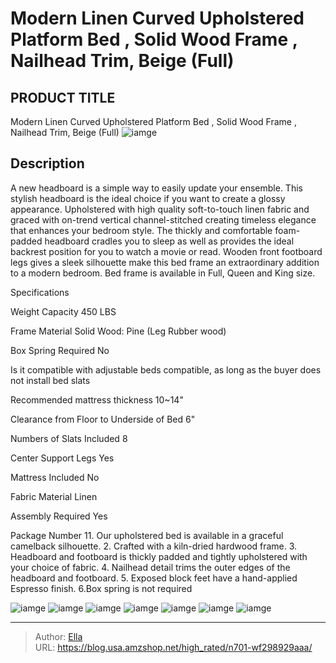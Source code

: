 # Modern Linen Curved Upholstered Platform Bed , Solid Wood Frame , Nailhead Trim, Beige (Full)


## PRODUCT TITLE 

Modern Linen Curved Upholstered Platform Bed , Solid Wood Frame , Nailhead Trim, Beige (Full)
![iamge](https://b2bfiles1.gigab2b.cn/image/wkseller/3324/20230705_b87cc3a84e7a4f019cf53c85873db458.jpg)

## Description

A new headboard is a simple way to easily update your ensemble. This stylish headboard is the ideal choice if you want to create a glossy appearance. Upholstered with high quality soft-to-touch linen fabric and graced with on-trend vertical channel-stitched creating timeless elegance that enhances your bedroom style. The thickly and comfortable foam-padded headboard cradles you to sleep as well as provides the ideal backrest position for you to watch a movie or read. Wooden front footboard legs gives a sleek silhouette make this bed frame an extraordinary addition to a modern bedroom. Bed frame is available in Full, Queen and King size.




Specifications




Weight Capacity
450 LBS


Frame Material
Solid Wood: Pine (Leg Rubber wood)


Box Spring Required
No


Is it compatible with adjustable beds
compatible, as long as the buyer does not install bed slats


Recommended mattress thickness
10~14&#34;


Clearance from Floor to Underside of Bed
6&#34;


Numbers of Slats Included
8


Center Support Legs
Yes


Mattress Included
No


Fabric Material
Linen


Assembly Required
Yes


Package Number
11. Our upholstered bed is available in a graceful camelback silhouette.
2. Crafted with a kiln-dried hardwood frame.
3. Headboard and footboard is thickly padded and tightly upholstered with your choice of fabric.
4. Nailhead detail trims the outer edges of the headboard and footboard.
5. Exposed block feet have a hand-applied Espresso finish.
6.Box spring is not required





![iamge](https://b2bfiles1.gigab2b.cn/image/wkseller/3324/20230705_ee75d630f4f9ef816710d4e590d49216.jpg)
![iamge](https://b2bfiles1.gigab2b.cn/image/wkseller/3324/20230705_04cbb3dfc3f371d230d70a3fe8b95b2e.jpg)
![iamge](https://b2bfiles1.gigab2b.cn/image/wkseller/3324/20230118_229532f66f84053b9ca14fc48bf1a1b7.jpg)
![iamge](https://b2bfiles1.gigab2b.cn/image/wkseller/3324/20230705_ba611564eb44184e74b6a80f9e9db5a5.jpg)
![iamge](https://b2bfiles1.gigab2b.cn/image/wkseller/3324/20230118_8c58c59e442bf6456ab599a0981db0eb.jpg)
![iamge](https://b2bfiles1.gigab2b.cn/image/wkseller/3324/20230118_77b0dcd3a33e88af6a6c35c28d734ac9.jpg)
![iamge](https://b2bfiles1.gigab2b.cn/image/wkseller/3324/20230118_2a46ef68fab07c9aca71eff8a790890c.jpg)


---

> Author: [Ella](https://blog.usa.amzshop.net/)  
> URL: https://blog.usa.amzshop.net/high_rated/n701-wf298929aaa/  


